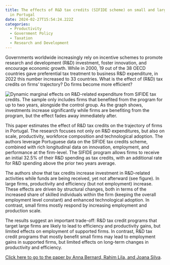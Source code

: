 ```yaml
---
title: The effects of R&D tax credits (SIFIDE scheme) on small and large firms
  in Portugal
date: 2024-02-27T15:54:24.222Z
categories:
  - Productivity
  - Government Policy
  - Taxation
  - Research and Development
---
```

Governments worldwide increasingly rely on incentive schemes to promote research and development (R&D) investment, foster innovation, and encourage economic growth. While in 2000, 19 out of the 38 OECD countries gave preferential tax treatment to business R&D expenditure, in 2022 this number increased to 33 countries. What is the effect of (R&D) tax credits on firms’ trajectory? Do firms become more efficient?

![](https://ucarecdn.com/eb38866d-68cd-4037-8aa1-2eab4f38bf89/ "Dynamic marginal effects on R&D-related expenditure from SIFIDE tax credits. The sample only includes firms that benefited from the program for up to two years, alongside the control group. As the graph shows, investments increase significantly while firms are benefiting from the program, but the effect fades away immediately after.")

This paper estimates the effect of R&D tax credits on the trajectory of firms in Portugal. The research focuses not only on R&D expenditures, but also on scale, productivity, workforce composition and technological adoption. The authors leverage Portuguese data on the SIFIDE tax credits scheme, combined with rich longitudinal data on innovation, employment, and performance at the firm-level. The SIFIDE program allows firms to receive an initial 32.5% of their R&D spending as tax credits, with an additional rate for R&D spending above the prior two years average. 

The authors show that tax credits increase investment in R&D-related activities while funds are being received, yet not afterward (see figure). In large firms, productivity and efficiency (but not employment) increase. These effects are driven by structural changes, both in terms of the increased share of skilled individuals within the firm (keeping the overall employment level constant) and enhanced technological adoption. In contrast, small firms mostly respond by increasing employment and production scale. 

The results suggest an important trade-off: R&D tax credit programs that target large firms are likely to lead to efficiency and productivity gains, but limited effects on employment of supported firms. In contrast, R&D tax credit programs that mostly benefit small firms may lead to employment gains in supported firms, but limited effects on long-term changes in productivity and efficiency.

[Click here to go to the paper by Anna Bernard, Rahim Lila, and Joana Silva](https://ideas.repec.org/p/mde/wpaper/0176.html).